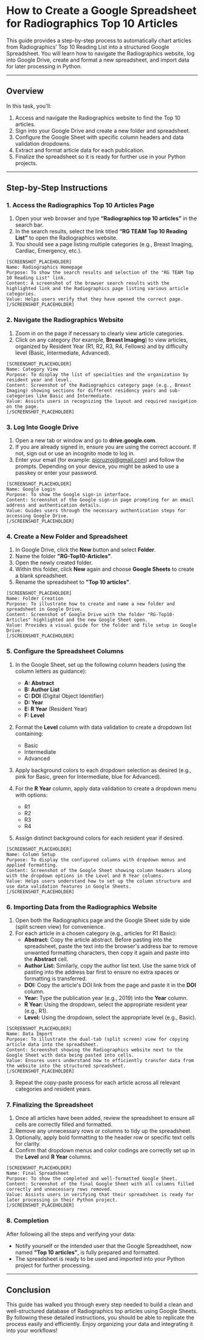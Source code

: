 # How to Create a Google Spreadsheet for Radiographics Top 10 Articles

This guide provides a step-by-step process to automatically chart articles from Radiographics’ Top 10 Reading List into a structured Google Spreadsheet. You will learn how to navigate the Radiographics website, log into Google Drive, create and format a new spreadsheet, and import data for later processing in Python.

---

## Overview

In this task, you'll:

1. Access and navigate the Radiographics website to find the Top 10 articles.
2. Sign into your Google Drive and create a new folder and spreadsheet.
3. Configure the Google Sheet with specific column headers and data validation dropdowns.
4. Extract and format article data for each publication.
5. Finalize the spreadsheet so it is ready for further use in your Python projects.

---

## Step-by-Step Instructions

### 1. Access the Radiographics Top 10 Articles Page

1. Open your web browser and type **“Radiographics top 10 articles”** in the search bar.
2. In the search results, select the link titled **“RG TEAM Top 10 Reading List”** to open the Radiographics website.
3. You should see a page listing multiple categories (e.g., Breast Imaging, Cardiac, Emergency, etc.).

```
[SCREENSHOT_PLACEHOLDER]
Name: Radiographics Homepage
Purpose: To show the search results and selection of the "RG TEAM Top 10 Reading List" link.
Content: A screenshot of the browser search results with the highlighted link and the Radiographics page listing various article categories.
Value: Helps users verify that they have opened the correct page.
[/SCREENSHOT_PLACEHOLDER]
```

### 2. Navigate the Radiographics Website

1. Zoom in on the page if necessary to clearly view article categories.
2. Click on any category (for example, **Breast Imaging**) to view articles, organized by Resident Year (R1, R2, R3, R4, Fellows) and by difficulty level (Basic, Intermediate, Advanced).

```
[SCREENSHOT_PLACEHOLDER]
Name: Category View
Purpose: To display the list of specialties and the organization by resident year and level.
Content: Screenshot of the Radiographics category page (e.g., Breast Imaging) showing sections for different residency years and sub-categories like Basic and Intermediate.
Value: Assists users in recognizing the layout and required navigation on the page.
[/SCREENSHOT_PLACEHOLDER]
```

### 3. Log Into Google Drive

1. Open a new tab or window and go to **drive.google.com**.
2. If you are already signed in, ensure you are using the correct account. If not, sign out or use an incognito mode to log in.
3. Enter your email (for example: pioruzroj@gmail.com) and follow the prompts. Depending on your device, you might be asked to use a passkey or enter your password.

```
[SCREENSHOT_PLACEHOLDER]
Name: Google Login
Purpose: To show the Google sign-in interface.
Content: Screenshot of the Google sign-in page prompting for an email address and authentication details.
Value: Guides users through the necessary authentication steps for accessing Google Drive.
[/SCREENSHOT_PLACEHOLDER]
```

### 4. Create a New Folder and Spreadsheet

1. In Google Drive, click the **New** button and select **Folder**.
2. Name the folder **"RG-Top10-Articles"**.
3. Open the newly created folder.
4. Within this folder, click **New** again and choose **Google Sheets** to create a blank spreadsheet.
5. Rename the spreadsheet to **"Top 10 articles"**.

```
[SCREENSHOT_PLACEHOLDER]
Name: Folder Creation
Purpose: To illustrate how to create and name a new folder and spreadsheet in Google Drive.
Content: Screenshot of Google Drive with the folder "RG-Top10-Articles" highlighted and the new Google Sheet open.
Value: Provides a visual guide for the folder and file setup in Google Drive.
[/SCREENSHOT_PLACEHOLDER]
```

### 5. Configure the Spreadsheet Columns

1. In the Google Sheet, set up the following column headers (using the column letters as guidance):
   
   - **A: Abstract**
   - **B: Author List**
   - **C: DOI** (Digital Object Identifier)
   - **D: Year**
   - **E: R Year** (Resident Year)
   - **F: Level**

2. Format the **Level** column with data validation to create a dropdown list containing:
   - Basic
   - Intermediate
   - Advanced

3. Apply background colors to each dropdown selection as desired (e.g., pink for Basic, green for Intermediate, blue for Advanced).

4. For the **R Year** column, apply data validation to create a dropdown menu with options:
   - R1
   - R2
   - R3
   - R4

5. Assign distinct background colors for each resident year if desired.

```
[SCREENSHOT_PLACEHOLDER]
Name: Column Setup
Purpose: To display the configured columns with dropdown menus and applied formatting.
Content: Screenshot of the Google Sheet showing column headers along with the dropdown options in the Level and R Year columns.
Value: Helps users understand how to set up the column structure and use data validation features in Google Sheets.
[/SCREENSHOT_PLACEHOLDER]
```

### 6. Importing Data from the Radiographics Website

1. Open both the Radiographics page and the Google Sheet side by side (split screen view) for convenience.
2. For each article in a chosen category (e.g., articles for R1 Basic):
   - **Abstract:** Copy the article abstract. Before pasting into the spreadsheet, paste the text into the browser's address bar to remove unwanted formatting characters, then copy it again and paste into the **Abstract** cell.
   - **Author List:** Similarly, copy the author list text. Use the same trick of pasting into the address bar first to ensure no extra spaces or formatting is transferred.
   - **DOI:** Copy the article's DOI link from the page and paste it in the **DOI** column.
   - **Year:** Type the publication year (e.g., 2019) into the **Year** column.
   - **R Year:** Using the dropdown, select the appropriate resident year (e.g., R1).
   - **Level:** Using the dropdown, select the appropriate level (e.g., Basic).

```
[SCREENSHOT_PLACEHOLDER]
Name: Data Import
Purpose: To illustrate the dual-tab (split screen) view for copying article data into the spreadsheet.
Content: Screenshot showing the Radiographics website next to the Google Sheet with data being pasted into cells.
Value: Ensures users understand how to efficiently transfer data from the website into the structured spreadsheet.
[/SCREENSHOT_PLACEHOLDER]
```

3. Repeat the copy-paste process for each article across all relevant categories and resident years.

### 7. Finalizing the Spreadsheet

1. Once all articles have been added, review the spreadsheet to ensure all cells are correctly filled and formatted.
2. Remove any unnecessary rows or columns to tidy up the spreadsheet.
3. Optionally, apply bold formatting to the header row or specific text cells for clarity.
4. Confirm that dropdown menus and color codings are correctly set up in the **Level** and **R Year** columns.

```
[SCREENSHOT_PLACEHOLDER]
Name: Final Spreadsheet
Purpose: To show the completed and well-formatted Google Sheet.
Content: Screenshot of the final Google Sheet with all columns filled correctly and unnecessary rows removed.
Value: Assists users in verifying that their spreadsheet is ready for later processing in their Python project.
[/SCREENSHOT_PLACEHOLDER]
```

### 8. Completion

After following all the steps and verifying your data:

- Notify yourself or the intended user that the Google Spreadsheet, now named **"Top 10 articles"**, is fully prepared and formatted.
- The spreadsheet is ready to be used and imported into your Python project for further processing.

---

## Conclusion

This guide has walked you through every step needed to build a clean and well-structured database of Radiographics top articles using Google Sheets. By following these detailed instructions, you should be able to replicate the process easily and efficiently. Enjoy organizing your data and integrating it into your workflows!
